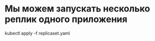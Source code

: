# Мы можем запускать несколько реплик одного приложения

<!-- Создадим конфигурацию и запустим ее -->

kubectl apply -f replicaset.yaml

<!-- ---
apiVersion: apps/v1
kind: ReplicaSet
metadata:
  name: my-replicaset
spec:
  replicas: 2
  selector:
    matchLabels:
      app: my-app
  template:
    metadata:
      labels:
        app: my-app
    spec:
      containers:
      - image: nginx:1.12
        name: nginx
        ports:
        - containerPort: 80 -->
